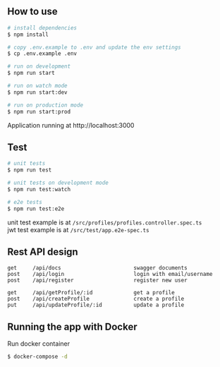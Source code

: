 ## How to use

```bash
# install dependencies
$ npm install

# copy .env.example to .env and update the env settings
$ cp .env.example .env

# run on development
$ npm run start

# run on watch mode
$ npm run start:dev

# run on production mode
$ npm run start:prod
```

Application running at http://localhost:3000



## Test

```bash
# unit tests
$ npm run test

# unit tests on development mode
$ npm run test:watch

# e2e tests
$ npm run test:e2e
```

unit test example is at `/src/profiles/profiles.controller.spec.ts`<br>
jwt test example is at `/src/test/app.e2e-spec.ts`


## Rest API design

```
get     /api/docs                       swagger documents
post    /api/login                      login with email/username
post    /api/register                   register new user

get     /api/getProfile/:id             get a profile
post    /api/createProfile              create a profile
put     /api/updateProfile/:id          update a profile
```


## Running the app with Docker

Run docker container

```bash
$ docker-compose -d
```